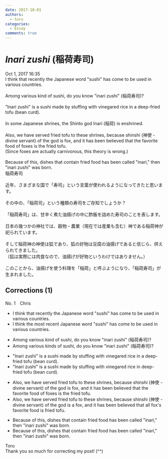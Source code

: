 ```yaml
---
date: 2017-10-01
authors:
  - toru
categories:
  - Essay
comments: true
---
```


# <strong><em>Inari zushi</strong></em> (稲荷寿司)
<div class="date">Oct 1, 2017 16:35</div>
<div id="post"><div id="body_show_ori">
I think that recently the Japanese word "sushi" has come to be used in various countries.<br/><br/>Among various kind of sushi, do you know "inari zushi" (稲荷寿司)?<br/><br/>"Inari zushi" is a sushi made by stuffing with vinegared rice in a deep-fried tofu (bean curd).<br/><br/>In some Japanese shrines, the Shinto god Inari (稲荷) is enshrined.<br/><br/>Also, we have served fried tofu to these shrines, because shinshi (神使 - divine servant) of the god is fox, and it has been believed that the favorite food of foxes is the fried tofu.<br/>(Since foxes are actually carnivorous, this theory is wrong.)<br/><br/>Because of this, dishes that contain fried food has been called "inari," then "inari zushi" was born.
</div></div>

<!-- more -->

<div id="post_ja"><div id="body_show_mo">
稲荷寿司<br/><br/>近年、さまざまな国で「寿司」という言葉が使われるようになってきたと思います。<br/><br/>その中の、「稲荷司」という種類の寿司をご存知でしょうか？<br/><br/>「稲荷寿司」は、甘辛く煮た油揚げの中に酢飯を詰めた寿司のことを表します。<br/><br/>日本の幾つかの神社では、穀物・農業（現在では産業も含む）神である稲荷神が祀られています。<br/><br/>そして稲荷神の神使は狐であり、狐の好物は豆腐の油揚げであると信じら、供えられてきました。<br/>（狐は実際には肉食なので、油揚げが好物というわけではありません。）<br/><br/>このことから、油揚げを使う料理を「稲荷」と呼ぶようになり、「稲荷寿司」が生まれました。
</div></div>

## Corrections (1)
<div id="block"><div class="first_name"> No. 1　<span class="just_name">Chris</span></div><div id="block2">
<ul class="correction_field">
<li class="incorrect">I think that recently the Japanese word "sushi" has come to be used in various countries.</li>
<li class="corrected correct">
I think the most recent Japanese word "sushi" has come to be used in various countries.
</li>
</ul>
<ul class="correction_field">
<li class="incorrect">Among various kind of sushi, do you know "inari zushi" (稲荷寿司)?</li>
<li class="corrected correct">
Among various kinds of sushi, do you know "inari zushi" (稲荷寿司)?
</li>
</ul>
<ul class="correction_field">
<li class="incorrect">"Inari zushi" is a sushi made by stuffing with vinegared rice in a deep-fried tofu (bean curd).</li>
<li class="corrected correct">
"Inari zushi" is a sushi made by stuffing with vinegared rice in deep-fried tofu (bean curd).
</li>
</ul>
<ul class="correction_field">
<li class="incorrect">Also, we have served fried tofu to these shrines, because shinshi (神使 - divine servant) of the god is fox, and it has been believed that the favorite food of foxes is the fried tofu.</li>
<li class="corrected correct">
Also, we have served fried tofu to these shrines, because shinshi (神使 - divine servant) of the god is a fox, and it has been believed that all fox's favorite food is fried tofu.
</li>
</ul>
<ul class="correction_field">
<li class="incorrect">Because of this, dishes that contain fried food has been called "inari," then "inari zushi" was born.</li>
<li class="corrected correct">
Because of this, dishes that contain fried food has been called "inari," then "inari zushi" was born.
</li>
</ul>
</div><div class="name"><span class="just_name">Toru</span><br>
Thank you so much for correcting my post! (^^)
</div>
</div>
